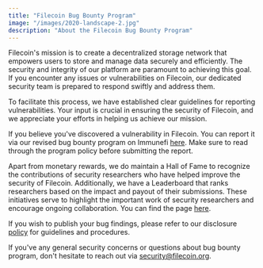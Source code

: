 ```yaml
---
title: "Filecoin Bug Bounty Program"
image: "/images/2020-landscape-2.jpg"
description: "About the Filecoin Bug Bounty Program"
---
```


Filecoin's mission is to create a decentralized storage network that empowers users to store and manage data securely and efficiently. The security and integrity of our platform are paramount to achieving this goal. If you encounter any issues or vulnerabilities on Filecoin, our dedicated security team is prepared to respond swiftly and address them.

To facilitate this process, we have established clear guidelines for reporting vulnerabilities. Your input is crucial in ensuring the security of Filecoin, and we appreciate your efforts in helping us achieve our mission.

If you believe you've discovered a vulnerability in Filecoin. You can report it via our revised bug bounty program on Immunefi [here](https://immunefi.com/bounty/filecoin/). Make sure to read through the program policy before submitting the report. 

Apart from monetary rewards, we do maintain a Hall of Fame to recognize the contributions of security researchers who have helped improve the security of Filecoin. Additionally, we have a Leaderboard that ranks researchers based on the impact and payout of their submissions. These initiatives serve to highlight the important work of security researchers and encourage ongoing collaboration. You can find the page [here](https://security.filecoin.io/thanks/).

If you wish to publish your bug findings, please refer to our disclosure [policy](https://security.filecoin.io/responsible-disclosure/) for guidelines and procedures.

If you've any general security concerns or questions about bug bounty program, don't hesitate to reach out via [security\@filecoin.org](mailto:security@filecoin.org?subject=Security).






